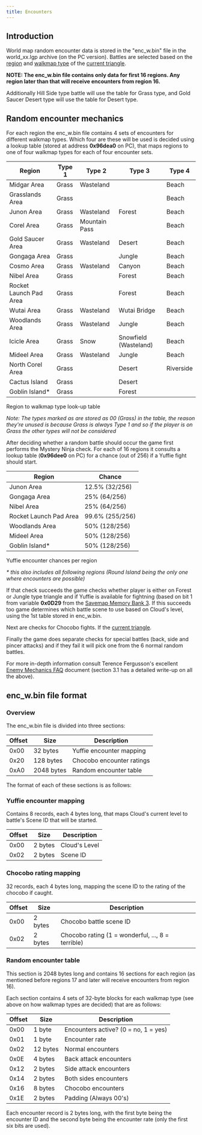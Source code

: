 ```yaml
---
title: Encounters
---
```


## Introduction

World map random encounter data is stored in the "enc_w.bin" file in the world_xx.lgp archive (on the PC version). Battles are selected based on the [region](FF7/WorldMap_Module#Regions "wikilink") and [walkmap type](FF7/WorldMap_Module#Walkmap "wikilink") of the [current triangle](../WorldMap_Module#Triangle).

**NOTE: The enc_w.bin file contains only data for first 16 regions. Any region later than that will receive encounters from region 16.**

Additionally Hill Side type battle will use the table for Grass type, and Gold Saucer Desert type will use the table for Desert type.

## Random encounter mechanics

For each region the enc_w.bin file contains 4 sets of encounters for different walkmap types. Which four are these will be used is decided using a lookup table (stored at address **0x96dea0** on PC), that maps regions to one of four walkmap types for each of four encounter sets.

| Region                 | Type 1 | Type 2        | Type 3                | Type 4    |
|------------------------|--------|---------------|-----------------------|-----------|
| Midgar Area            | Grass  | Wasteland     | <unused>              | Beach     |
| Grasslands Area        | Grass  | <unused>      | <unused>              | Beach     |
| Junon Area             | Grass  | Wasteland     | Forest                | Beach     |
| Corel Area             | Grass  | Mountain Pass | <unused>              | Beach     |
| Gold Saucer Area       | Grass  | Wasteland     | Desert                | Beach     |
| Gongaga Area           | Grass  | <unused>      | Jungle                | Beach     |
| Cosmo Area             | Grass  | Wasteland     | Canyon                | Beach     |
| Nibel Area             | Grass  | <unused>      | Forest                | Beach     |
| Rocket Launch Pad Area | Grass  | <unused>      | Forest                | Beach     |
| Wutai Area             | Grass  | Wasteland     | Wutai Bridge          | Beach     |
| Woodlands Area         | Grass  | Wasteland     | Jungle                | Beach     |
| Icicle Area            | Grass  | Snow          | Snowfield (Wasteland) | Beach     |
| Mideel Area            | Grass  | Wasteland     | Jungle                | Beach     |
| North Corel Area       | Grass  | <unused>      | Desert                | Riverside |
| Cactus Island          | Grass  | <unused>      | Desert                | <unused>  |
| Goblin Island\*        | Grass  | <unused>      | Forest                | <unused>  |

Region to walkmap type look-up table

*Note: The types marked as <unused> are stored as 00 (Grass) in the table, the reason they're unused is because Grass is always Type 1 and so if the player is on Grass the other types will not be considered*

After deciding whether a random battle should occur the game first performs the Mystery Ninja check. For each of 16 regions it consults a lookup table (**0x96dee0** on PC) for a chance (out of 256) if a Yuffie fight should start.

| Region                 | Chance          |
|------------------------|-----------------|
| Junon Area             | 12.5% (32/256)  |
| Gongaga Area           | 25% (64/256)    |
| Nibel Area             | 25% (64/256)    |
| Rocket Launch Pad Area | 99.6% (255/256) |
| Woodlands Area         | 50% (128/256)   |
| Mideel Area            | 50% (128/256)   |
| Goblin Island\*        | 50% (128/256)   |

Yuffie encounter chances per region

*\* this also includes all following regions (Round Island being the only one where encounters are possible)*

If that check succeeds the game checks whether player is either on Forest or Jungle type triangle and if Yuffie is available for fightning (based on bit 1 from variable **0x0D29** from the [Savemap Memory Bank 3](../Savemap#Save_Memory_Bank_3.2F4). If this succeeds too game determines which battle scene to use based on Cloud's level, using the 1st table stored in enc_w.bin.

Next are checks for Chocobo fights. If the [current triangle](../WorldMap_Module#Triangle).

Finally the game does separate checks for special battles (back, side and pincer attacks) and if they fail it will pick one from the 6 normal random battles.

For more in-depth information consult Terence Fergusson's excellent [Enemy Mechanics FAQ](https://gamefaqs.gamespot.com/ps/197341-final-fantasy-vii/faqs/31903) document (section 3.1 has a detailed write-up on all the above).

## enc_w.bin file format

### Overview

The enc_w.bin file is divided into three sections:

| Offset | Size       | Description               |
|--------|------------|---------------------------|
| 0x00   | 32 bytes   | Yuffie encounter mapping  |
| 0x20   | 128 bytes  | Chocobo encounter ratings |
| 0xA0   | 2048 bytes | Random encounter table    |

The format of each of these sections is as follows:

### Yuffie encounter mapping

Contains 8 records, each 4 bytes long, that maps Cloud's current level to battle's Scene ID that will be started.

| Offset | Size    | Description   |
|--------|---------|---------------|
| 0x00   | 2 bytes | Cloud's Level |
| 0x02   | 2 bytes | Scene ID      |

### Chocobo rating mapping

32 records, each 4 bytes long, mapping the scene ID to the rating of the chocobo if caught.

| Offset | Size    | Description                                       |
|--------|---------|---------------------------------------------------|
| 0x00   | 2 bytes | Chocobo battle scene ID                           |
| 0x02   | 2 bytes | Chocobo rating (1 = wonderful, ..., 8 = terrible) |

### Random encounter table

This section is 2048 bytes long and contains 16 sections for each region (as mentioned before regions 17 and later will receive encounters from region 16).

Each section contains 4 sets of 32-byte blocks for each walkmap type (see above on how walkmap types are decided) that are as follows:

| Offset | Size     | Description                          |
|--------|----------|--------------------------------------|
| 0x00   | 1 byte   | Encounters active? (0 = no, 1 = yes) |
| 0x01   | 1 byte   | Encounter rate                       |
| 0x02   | 12 bytes | Normal encounters                    |
| 0x0E   | 4 bytes  | Back attack encounters               |
| 0x12   | 2 bytes  | Side attack encounters               |
| 0x14   | 2 bytes  | Both sides encounters                |
| 0x16   | 8 bytes  | Chocobo encounters                   |
| 0x1E   | 2 bytes  | Padding (Always 00's)                |

Each encounter record is 2 bytes long, with the first byte being the encounter ID and the second byte being the encounter rate (only the first six bits are used).
